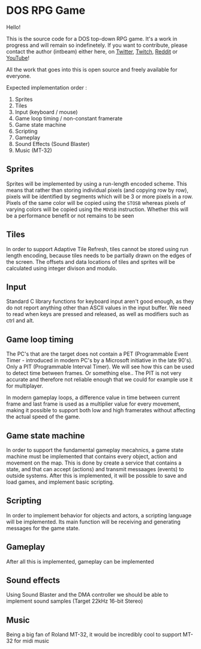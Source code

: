 # DOS RPG Game

Hello!

This is the source code for a DOS top-down RPG game. It's a work in progress and will remain so indefinetely.
If you want to contribute, please contact the author (intbeam) either here, on [Twitter](https://twitter.com/intbeam1), [Twitch](https://twitch.tv/intbeam), [Reddit](https://www.reddit.com/user/intbeam) or [YouTube](https://www.youtube.com/channel/UCH0guQFs0pg-JZdGS34gJbg)!

All the work that goes into this is open source and freely available for everyone.

Expected implementation order :

1. Sprites
2. Tiles
3. Input (keyboard / mouse)
4. Game loop timing / non-constant framerate
5. Game state machine
6. Scripting
7. Gameplay
8. Sound Effects (Sound Blaster)
9. Music (MT-32)

## Sprites

Sprites will be implemented by using a run-length encoded scheme. This means that rather than storing individual pixels (and copying row by row), pixels will be identified by segments which will be 3 or more pixels in a row. Pixels of the same color will be copied using the `STOSB` whereas pixels of varying colors will be copied using the `MOVSB` instruction. Whether this will be a performance benefit or not remains to be seen

## Tiles

In order to support Adaptive Tile Refresh, tiles cannot be stored using run length encoding, because tiles needs to be partially drawn on the edges of the screen. The offsets and data locations of tiles and sprites will be calculated using integer divison and modulo.

## Input

Standard C library functions for keyboard input aren't good enough, as they do not report anything other than ASCII values in the input buffer. We need to read when keys are pressed and released, as well as modifiers such as ctrl and alt.

## Game loop timing

The PC's that are the target does not contain a PET (Programmable Event Timer - introduced in modern PC's by a Microsoft initiative in the late 90's). Only a PIT (Programmable Interval Timer). We will see how this can be used to detect time between frames. Or something else.. The PIT is not very accurate and therefore not reliable enough that we could for example use it for multiplayer.

In modern gameplay loops, a difference value in time between current frame and last frame is used as a multiplier value for every movement, making it possible to support both low and high framerates without affecting the actual speed of the game.

## Game state machine

In order to support the fundamental gameplay mecahnics, a game state machine must be implemented that contains every object, action and movement on the map. This is done by create a service that contains a state, and that can accept (actions) and transmit messaages (events) to outside systems. After this is implemented, it will be possible to save and load games, and implement basic scripting.

## Scripting

In order to implement behavior for objects and actors, a scripting language will be implemented. Its main function will be receiving and generating messages for the game state.

## Gameplay

After all this is implemented, gameplay can be implemented

## Sound effects

Using Sound Blaster and the DMA controller we should be able to implement sound samples (Target 22kHz 16-bit Stereo)

## Music

Being a big fan of Roland MT-32, it would be incredibly cool to support MT-32 for midi music
